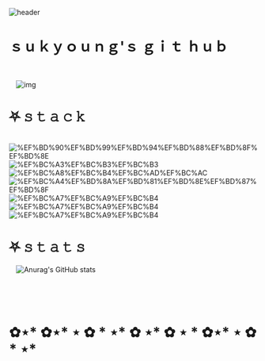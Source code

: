
![header](https://capsule-render.vercel.app/api?type=shark&color=gradient&height=300&section=header&text=%20%20✿%20•%20◡%20•%20✿&fontSize=90)
⠀⠀
# ｓｕｋｙｏｕｎｇ'ｓ ｇｉｔ ｈｕｂ
⠀


⠀
![img](https://search.pstatic.net/common/?src=http%3A%2F%2Fblogfiles.naver.net%2F20150720_47%2Fbanimong_1437371014695CBHX4_PNG%2F128310437b6fe1e95b493b0d1ce19dae.png&type=sc960_832) 
⠀



# ⛧ 𝚜 𝚝 𝚊 𝚌 𝚔
⠀
![%EF%BD%90%EF%BD%99%EF%BD%94%EF%BD%88%EF%BD%8F%EF%BD%8E](https://img.shields.io/badge/-%EF%BD%90%EF%BD%99%EF%BD%94%EF%BD%88%EF%BD%8F%EF%BD%8E-ff8f79?logo=Python&logoColor=white&style=for-the-badge) ![%EF%BC%A3%EF%BC%B3%EF%BC%B3](https://img.shields.io/badge/-%EF%BC%A3%EF%BC%B3%EF%BC%B3-f28cb0?logo=CSS3&logoColor=white&style=for-the-badge) ![%EF%BC%A8%EF%BC%B4%EF%BC%AD%EF%BC%AC](https://img.shields.io/badge/-%EF%BC%A8%EF%BC%B4%EF%BC%AD%EF%BC%AC-f48e86?logo=HTML5&logoColor=white&style=for-the-badge) ![%EF%BC%A4%EF%BD%8A%EF%BD%81%EF%BD%8E%EF%BD%87%EF%BD%8F](https://img.shields.io/badge/-%EF%BC%A4%EF%BD%8A%EF%BD%81%EF%BD%8E%EF%BD%87%EF%BD%8F-f98b57?logo=Django&logoColor=white&style=for-the-badge) ![%EF%BC%A7%EF%BC%A9%EF%BC%B4](https://img.shields.io/badge/-%EF%BC%A7%EF%BC%A9%EF%BC%B4-f05c96?logo=Git&logoColor=white&style=for-the-badge) ![%EF%BC%A7%EF%BC%A9%EF%BC%B4](https://img.shields.io/badge/-%EF%BC%A7%EF%BC%A9%EF%BC%B4-f05c96?logo=Vue.js&logoColor=white&style=for-the-badge) ![%EF%BC%A7%EF%BC%A9%EF%BC%B4](https://img.shields.io/badge/JavaScript?logo=JavaScript&logoColor=white&style=for-the-badge)
⠀
⠀



# ⛧ 𝚜 𝚝 𝚊 𝚝 𝚜
⠀
![Anurag's GitHub stats](https://github-readme-stats.vercel.app/api?username=SUKYOUNG11&theme=swift&show_icons=true)

⠀

⠀


# ✿⋆*   ✿⋆* ⋆ ✿ *  ⋆*  ✿  ⋆*   ✿  ⋆ *     ✿⋆* ⋆ ✿ *  ⋆*  
